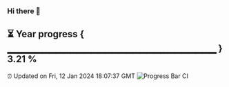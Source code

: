 ### Hi there 👋
⏳ Year progress { ▁▁▁▁▁▁▁▁▁▁▁▁▁▁▁▁▁▁▁▁▁▁▁▁▁▁▁▁▁▁ } 3.21 %
---
⏰ Updated on Fri, 12 Jan 2024 18:07:37 GMT
![Progress Bar CI](https://github.com/Moyi321/Moyi321/workflows/Progress%20Bar%20CI/badge.svg)
